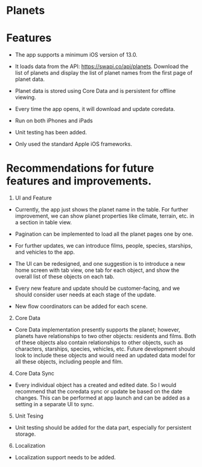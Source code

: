 # Planets

# Features

- The app supports a minimum iOS version of 13.0.

- It loads data from the API: https://swapi.co/api/planets. Download the list of planets and display the list of planet names from the first page of planet data.

- Planet data is stored using Core Data and is persistent for offline viewing.

- Every time the app opens, it will download and update coredata.

- Run on both iPhones and iPads

- Unit testing has been added.

- Only used the standard Apple iOS frameworks.



# Recommendations for future features and improvements.

1. UI and Feature

- Currently, the app just shows the planet name in the table. For further improvement, we can show planet properties like climate, terrain, etc. in a section in table view.

- Pagination can be implemented to load all the planet pages one by one.

- For further updates, we can introduce films, people, species, starships, and vehicles to the app.

- The UI can be redesigned, and one suggestion is to introduce a new home screen with tab view, one tab for each object, and show the overall list of these objects on each tab.

- Every new feature and update should be customer-facing, and we should consider user needs at each stage of the update.

- New flow coordinators can be added for each scene.

2. Core Data

- Core Data implementation presently supports the planet; however, planets have relationships to two other objects: residents and films. Both of these objects also contain relationships to other objects, such as characters, starships, species, vehicles, etc. Future development should look to include these objects and would need an updated data model for all these objects, including people and film.

  
4. Core Data Sync

- Every individual object has a created and edited date. So I would recommend that the coredata sync or update be based on the date changes. This can be performed at app launch and can be added as a setting in a separate UI to sync.

  
5. Unit Tesing

- Unit testing should be added for the data part, especially for persistent storage. 

6. Localization

- Localization support needs to be added.


